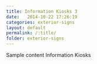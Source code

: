 ```yaml
---
title: Information Kiosks 3
date:   2014-10-22 17:26:19
categories: exterior-signs
layout: default
permalink: /:title/
folder: exterior-signs
---
```

Sample content Information Kiosks 